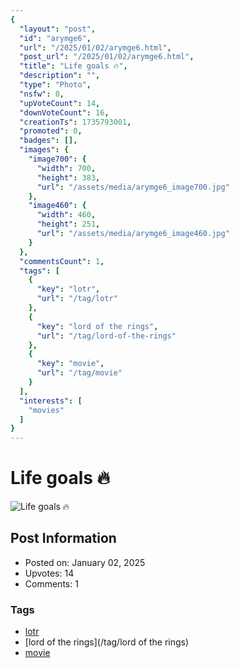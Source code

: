 ```yaml
---
{
  "layout": "post",
  "id": "arymge6",
  "url": "/2025/01/02/arymge6.html",
  "post_url": "/2025/01/02/arymge6.html",
  "title": "Life goals 🔥",
  "description": "",
  "type": "Photo",
  "nsfw": 0,
  "upVoteCount": 14,
  "downVoteCount": 16,
  "creationTs": 1735793001,
  "promoted": 0,
  "badges": [],
  "images": {
    "image700": {
      "width": 700,
      "height": 383,
      "url": "/assets/media/arymge6_image700.jpg"
    },
    "image460": {
      "width": 460,
      "height": 251,
      "url": "/assets/media/arymge6_image460.jpg"
    }
  },
  "commentsCount": 1,
  "tags": [
    {
      "key": "lotr",
      "url": "/tag/lotr"
    },
    {
      "key": "lord of the rings",
      "url": "/tag/lord-of-the-rings"
    },
    {
      "key": "movie",
      "url": "/tag/movie"
    }
  ],
  "interests": [
    "movies"
  ]
}
---
```


# Life goals 🔥

![Life goals 🔥](/assets/media/arymge6_image700.jpg)

## Post Information

- Posted on: January 02, 2025
- Upvotes: 14
- Comments: 1

### Tags

- [lotr](/tag/lotr)
- [lord of the rings](/tag/lord of the rings)
- [movie](/tag/movie)

